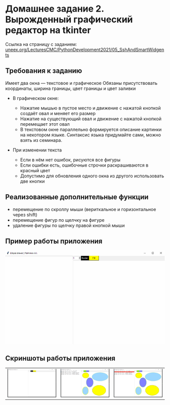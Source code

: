 # Домашнее задание 2. Вырожденный графический редактор на tkinter

Ссылка на страницу с заданием: [uneex.org/LecturesCMC/PythonDevelopment2021/05_SshAndSmartWidgents](https://uneex.org/LecturesCMC/PythonDevelopment2021/05_SshAndSmartWidgents)

## Требования к заданию

Имеет два окна — текстовое и графическое
Обязаны присутствовать координаты, ширина границы, цвет границы и цвет заливки

* В графическом окне:
    - Нажатие мышью в пустое место и движение с нажатой кнопкой создаёт овал и меняет его размер
    - Нажатие на существующий овал и движение с нажатой кнопкой перемещает этот овал
    - В текстовом окне параллельно формируется описание картинки на некотором языке. Синтаксис языка придумайте сами, можно взять из семинара.

* При изменении текста
    - Если в нём нет ошибок, рисуются все фигуры
    - Если ошибки есть, ошибочные строчки раскрашиваются в красный цвет
    - Допустимо для обновления одного окна из другого использовать две кнопки
 
 ## Реализованные дополнительные функции
 * перемещение по скроллу мыши (вериткальное и горизонтальное через shift)
 * перемещение фигур по щелчку на фигуре
 * удаление фигуры по щелчку правой кнопкой мыши
  
 ## Пример работы приложения

<img src='https://github.com/dronperminov/PythonDevelopment2021/blob/main/05_SshAndSmartWidgents/examples/ellipse_drawer.gif' />

## Скриншоты работы приложения

<table>
  <tr>
    <td width='33%'><img src='https://github.com/dronperminov/PythonDevelopment2021/blob/main/05_SshAndSmartWidgents/examples/example_init.png' /></td>
    <td width='33%'><img src='https://github.com/dronperminov/PythonDevelopment2021/blob/main/05_SshAndSmartWidgents/examples/example_drawed.png' /></td>
    <td width='33%'><img src='https://github.com/dronperminov/PythonDevelopment2021/blob/main/05_SshAndSmartWidgents/examples/example_error.png' /></td>
  </tr>
</table>